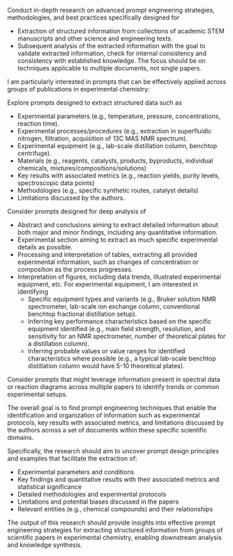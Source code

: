 Conduct in-depth research on advanced prompt engineering strategies, methodologies, and best practices specifically designed for
- Extraction of structured information from collections of academic STEM manuscripts and other science and engineering texts.
- Subsequent analysis of the extracted information with the goal to validate extracted information, check for internal consistency and consistency with established knowledge.
The focus should be on techniques applicable to multiple documents, not single papers.

I am particularly interested in prompts that can be effectively applied across groups of publications in experimental chemistry:

Explore prompts designed to extract structured data such as
- Experimental parameters (e.g., temperature, pressure, concentrations, reaction time).
- Experimental processes/procedures (e.g., extraction in superfluidic nitrogen, filtration, acquisition of 13C MAS NMR spectrum).
- Experimental equipment (e.g., lab-scale distillation column, benchtop centrifuge).
- Materials (e.g., reagents, catalysts, products, byproducts, individual chemicals, mixtures/compositions/solutions)
- Key results with associated metrics (e.g., reaction yields, purity levels, spectroscopic data points)
- Methodologies (e.g., specific synthetic routes, catalyst details)
- Limitations discussed by the authors.

Consider prompts designed for deep analysis of
- Abstract and conclusions aiming to extract detailed information about both major and minor findings, including any quantitative information.
- Experimental section aiming to extract as much specific experimental details as possible.
- Processing and interpretation of tables, extracting all provided experimental information, such as changes of concentration or composition as the process progresses.
- Interpretation of figures, including data trends, illustrated experimental equipment, etc. For experimental equipment, I am interested in identifying
    - Specific equipment types and variants (e.g., Bruker solution NMR spectrometer, lab-scale ion exchange column, conventional benchtop fractional distillation setup).
    - Inferring key performance characteristics based on the specific equipment identified (e.g., main field strength, resolution, and sensitivity for an NMR spectrometer, number of theoretical plates for a distillation column).  
    - Inferring probable values or value ranges for identified characteristics where possible (e.g., a typical lab-scale benchtop distillation column would have 5-10 theoretical plates).

Consider prompts that might leverage information present in spectral data or reaction diagrams across multiple papers to identify trends or common experimental setups.

 The overall goal is to find prompt engineering techniques that enable the identification and organization of information such as experimental protocols, key results with associated metrics, and limitations discussed by the authors across a set of documents within these specific scientific domains.

 Specifically, the research should aim to uncover prompt design principles and examples that facilitate the extraction of:

 - Experimental parameters and conditions
 - Key findings and quantitative results with their associated metrics and statistical significance
 - Detailed methodologies and experimental protocols
 - Limitations and potential biases discussed in the papers
 - Relevant entities (e.g., chemical compounds) and their relationships

 The output of this research should provide insights into effective prompt engineering strategies for extracting structured information from groups of scientific papers in experimental chemistry, enabling downstream analysis and knowledge synthesis.


